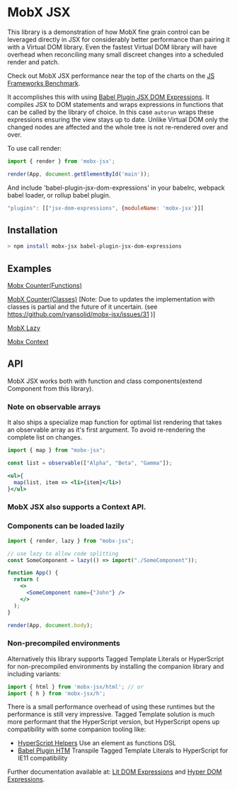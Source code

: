 # MobX JSX

This library is a demonstration of how MobX fine grain control can be leveraged directly in JSX for considerably better performance than pairing it with a Virtual DOM library. Even the fastest Virtual DOM library will have overhead when reconciling many small discreet changes into a scheduled render and patch.

Check out MobX JSX performance near the top of the charts on the [JS Frameworks Benchmark](https://github.com/krausest/js-framework-benchmark).

It accomplishes this with using [Babel Plugin JSX DOM Expressions](https://github.com/ryansolid/babel-plugin-jsx-dom-expressions). It compiles JSX to DOM statements and wraps expressions in functions that can be called by the library of choice. In this case `autorun` wraps these expressions ensuring the view stays up to date. Unlike Virtual DOM only the changed nodes are affected and the whole tree is not re-rendered over and over.

To use call render:

```js
import { render } from 'mobx-jsx';

render(App, document.getElementById('main'));
```

And include 'babel-plugin-jsx-dom-expressions' in your babelrc, webpack babel loader, or rollup babel plugin.

```js
"plugins": [["jsx-dom-expressions", {moduleName: 'mobx-jsx'}]]
```

## Installation

```sh
> npm install mobx-jsx babel-plugin-jsx-dom-expressions
```

## Examples

[Mobx Counter(Functions)](https://codesandbox.io/s/mobx-counterfunctions-3sqv1)

[MobX Counter(Classes)](https://codesandbox.io/s/mobx-counterclasses-uz7g9) [Note: Due to updates the implementation with classes is partial and the future of it uncertain. (see  https://github.com/ryansolid/mobx-jsx/issues/31 )]

[MobX Lazy](https://codesandbox.io/s/mobx-lazy-demo-ev95s)

[Mobx Context](https://codesandbox.io/s/mobx-counter-context-wlu1x)

## API

MobX JSX works both with function and class components(extend Component from this library).

### Note on observable arrays

It also ships a specialize map function for optimal list rendering that takes an observable array as it's first argument. To avoid re-rendering the complete list on changes.

```jsx
import { map } from "mobx-jsx";

const list = observable(["Alpha", "Beta", "Gamma"]);

<ul>{
  map(list, item => <li>{item}</li>)
}</ul>
```

### MobX JSX also supports a Context API.

### Components can be loaded lazily

```jsx
import { render, lazy } from "mobx-jsx";

// use lazy to allow code splitting
const SomeComponent = lazy(() => import("./SomeComponent"));

function App() {
  return (
    <>
      <SomeComponent name={"John"} />
    </>
  );
}

render(App, document.body);
```

### Non-precompiled environments

Alternatively this library supports Tagged Template Literals or HyperScript for non-precompiled environments by installing the companion library and including variants:
```js
import { html } from 'mobx-jsx/html'; // or
import { h } from 'mobx-jsx/h';
```
There is a small performance overhead of using these runtimes but the performance is still very impressive. Tagged Template solution is much more performant that the HyperScript version, but HyperScript opens up compatibility with some companion tooling like:

* [HyperScript Helpers](https://github.com/ohanhi/hyperscript-helpers) Use an element as functions DSL
* [Babel Plugin HTM](https://github.com/developit/htm/tree/master/packages/babel-plugin-htm) Transpile Tagged Template Literals to HyperScript for IE11 compatibility

Further documentation available at: [Lit DOM Expressions](https://github.com/ryansolid/lit-dom-expressions) and [Hyper DOM Expressions](https://github.com/ryansolid/hyper-dom-expressions).
